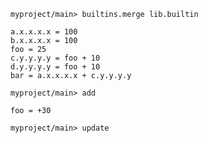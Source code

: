 ``` ucm :hide
myproject/main> builtins.merge lib.builtin
```

``` unison
a.x.x.x.x = 100
b.x.x.x.x = 100
foo = 25
c.y.y.y.y = foo + 10
d.y.y.y.y = foo + 10
bar = a.x.x.x.x + c.y.y.y.y
```

``` ucm
myproject/main> add
```

``` unison
foo = +30
```

``` ucm :error
myproject/main> update
```
